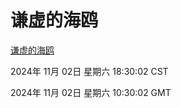 # 谦虚的海鸥
[谦虚的海鸥](http://219.139.197.74:56308/qxdho/course/base/hotlink/index.php)

2024年 11月 02日 星期六 18:30:02 CST

2024年 11月 02日 星期六 10:30:02 GMT
